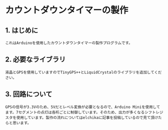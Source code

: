 # カウントダウンタイマーの製作
## 1. はじめに
    これはArduinoを使用したカウントダウンタイマーの製作プログラムです。
## 2. 必要なライブラリ
    液晶とGPSを使用していますのでTinyGPS++とLiquidCrystalのライブラリを追加してください。
## 3. 回路について
    GPSの信号が3.3Vのため、5Vだとレベル変換が必要となるので、Arduino Miniを使用してます。7セグメントの点灯は各桁ごとに制御しています。そのため、出力が多くなるシフトレジスタを使用しています。製作の流れについてはelchikaに記事を投稿しているので見て頂けたらと思います。
    

